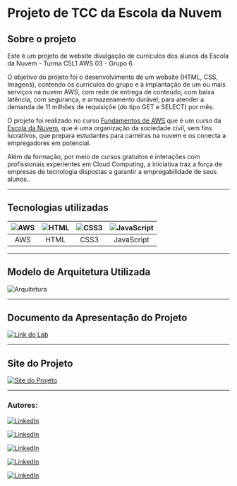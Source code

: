 # Projeto de TCC da Escola da Nuvem

## Sobre o projeto
Este é um projeto de website divulgação de currículos dos alunos da Escola da Nuvem - Turma C5L1 AWS 03 - Grupo 6.

O objetivo do projeto foi o desenvolvimento de um website (HTML, CSS, Imagens), contendo os currículos do grupo e a implantação de um ou mais serviços na nuvem AWS, com rede de entrega de conteúdo, com baixa latência, com segurança, e armazenamento durável, para atender a demanda de 11 milhões de requisiçõe (do tipo GET e SELECT) por mês. 

O projeto foi realizado no curso [Fundamentos de AWS](https://escoladanuvem.org/curso-aws-fundamentos/) que é um curso da [Escola da Nuvem](https://escoladanuvem.org/), que é uma organização da sociedade civil, sem fins lucrativos, que prepara estudantes para carreiras na nuvem e os conecta a empregadores em potencial.

Além da formação, por meio de cursos gratuitos e interações com  profissionais experientes em Cloud Computing, a iniciativa traz a força de empresas de tecnologia dispostas a garantir a empregabilidade de seus alunos..

---
## Tecnologias utilizadas

| ![AWS](https://img.shields.io/badge/AWS-%23FF9900.svg?style=for-the-badge&logo=amazon-aws&logoColor=white) | ![HTML](https://img.shields.io/badge/html-%23E34F26.svg?style=for-the-badge&logo=html&logoColor=white) | ![CSS3](https://img.shields.io/badge/css3-%231572B6.svg?style=for-the-badge&logo=css3&logoColor=white) | ![JavaScript](https://img.shields.io/badge/javascript-%23323330.svg?style=for-the-badge&logo=javascript&logoColor=%23F7DF1E) |
|:-:|:-:|:-:|:-:|
| AWS | HTML | CSS3 | JavaScript |


---
## Modelo de Arquitetura Utilizada

![Arquitetura](https://imgur.com/29fiqn6.jpg)

---
## Documento da Apresentação do Projeto
[![Link do Lab](https://img.shields.io/badge/Acesse%20o%20Documento-0072b1?style=for-the-badge)](https://drive.google.com/file/d/1PLu3MA4b7vha1lLELFwc9xSVlNbGFCvU/view?usp=sharing)

---
## Site do Projeto

[![Site do Projeto](https://img.shields.io/badge/Acesse%20o%20Nosso%20WEbsite-0072b1?style=for-the-badge)](https://testedeaplicacao.com.br)

---
### Autores: 
[![LinkedIn](https://img.shields.io/badge/LinkedIn-Anderson%20Domingos%20Souza%20Santos-blue?style=for-the-badge&logo=linkedin)](https://www.linkedin.com/in/anderson-domingos/)

[![LinkedIn](https://img.shields.io/badge/LinkedIn-Francisco%20Lima%20de%20Azevedo-blue?style=for-the-badge&logo=linkedin)](https://www.linkedin.com/in/francisco-lima-de-azevedo/)

[![LinkedIn](https://img.shields.io/badge/LinkedIn-Mateus%20Azevedo%20Ferreira-blue?style=for-the-badge&logo=linkedin)](https://www.linkedin.com/in/anderson-domingos/)

[![LinkedIn](https://img.shields.io/badge/LinkedIn-Rodrigo%20Lima%20Finco-blue?style=for-the-badge&logo=linkedin)](https://www.linkedin.com/in/rodrigo-finco-7393b3281/)

[![LinkedIn](https://img.shields.io/badge/LinkedIn-Victor%20Henrique%20de%20Alencar%20Rodrigues-blue?style=for-the-badge&logo=linkedin)](https://www.linkedin.com/in/anderson-domingos/)
